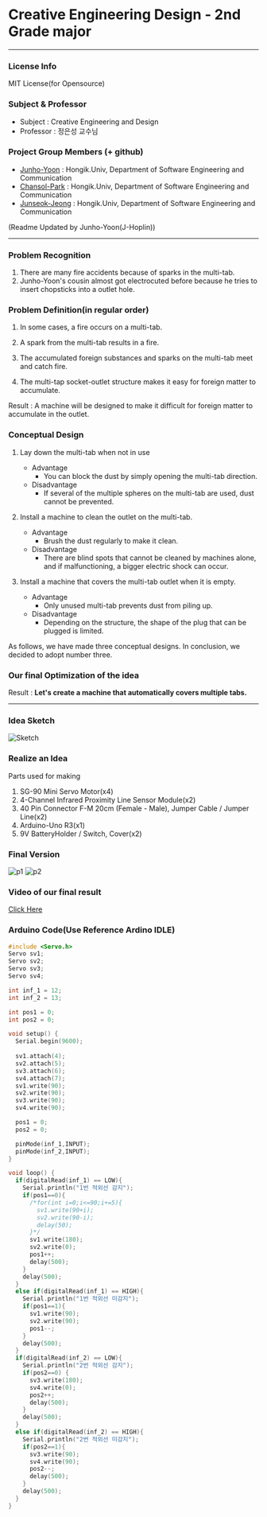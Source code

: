 Creative Engineering Design - 2nd Grade major
==========
*****
### License Info
MIT License(for Opensource)

### Subject & Professor

- Subject : Creative Engineering and Design
- Professor : 정은성 교수님

### Project Group Members (+ github)

- [Junho-Yoon](https://github.com/J-hoplin1) : Hongik.Univ, Department of Software Engineering and Communication
- [Chansol-Park](https://github.com/PnutButter-Jelly) :  Hongik.Univ, Department of Software Engineering and Communication
- [Junseok-Jeong](https://github.com/dpan0883) : Hongik.Univ, Department of Software Engineering and Communication

(Readme Updated by Junho-Yoon(J-Hoplin))
****

### Problem Recognition

1. There are many fire accidents because of sparks in the multi-tab.
2. Junho-Yoon's cousin almost got electrocuted before because he tries to insert chopsticks into a outlet hole.

### Problem Definition(in regular order)

1. In some cases, a fire occurs on a multi-tab.


2. A spark from the multi-tab results in a fire.


3. The accumulated foreign substances and sparks on the multi-tab meet and catch fire.

4. The multi-tap socket-outlet structure makes it easy for foreign matter to accumulate.

Result : A machine will be designed to make it difficult for foreign matter to accumulate in the outlet.

### Conceptual Design

1. Lay down the multi-tab when not in use
    
    -   Advantage 
        -   You can block the dust by simply opening the multi-tab direction.
    - Disadvantage
        -   If several of the multiple spheres on the multi-tab are used, dust cannot be prevented.
2. Install a machine to clean the outlet on the multi-tab.
    -   Advantage
        -   Brush the dust regularly to make it clean.
    -   Disadvantage
        -   There are blind spots that cannot be cleaned by machines alone, and if malfunctioning, a bigger electric shock can occur.
3. Install a machine that covers the multi-tab outlet when it is empty.
    -   Advantage
        -   Only unused multi-tab prevents dust from piling up.
    -   Disadvantage
        -   Depending on the structure, the shape of the plug that can be plugged is limited.

As follows, we have made three conceptual designs. In conclusion, we decided to adopt number three.

### Our final Optimization of the idea

Result : **Let's create a machine that automatically covers multiple tabs.**
***
### Idea Sketch

![Sketch](Photos/1.jpg)

### Realize an Idea

Parts used for making

1. SG-90 Mini Servo Motor(x4)
2. 4-Channel Infrared Proximity Line Sensor Module(x2)
3. 40 Pin Connector F-M 20cm (Female - Male), Jumper Cable / Jumper Line(x2)
4. Arduino-Uno R3(x1)
5. 9V BatteryHolder / Switch, Cover(x2)

### Final Version

![p1](Photos/2.jpg)
![p2](Photos/3.jpg)


### Video of our final result

[Click Here](https://youtu.be/jcQyMvbSevU)

### Arduino Code(Use Reference Ardino IDLE)

```C++
#include <Servo.h>
Servo sv1;
Servo sv2;
Servo sv3; 
Servo sv4;

int inf_1 = 12;
int inf_2 = 13;

int pos1 = 0;
int pos2 = 0;

void setup() {
  Serial.begin(9600);
  
  sv1.attach(4);
  sv2.attach(5);
  sv3.attach(6);
  sv4.attach(7);
  sv1.write(90);
  sv2.write(90);
  sv3.write(90);
  sv4.write(90);

  pos1 = 0;
  pos2 = 0;

  pinMode(inf_1,INPUT);
  pinMode(inf_2,INPUT);
}

void loop() {
  if(digitalRead(inf_1) == LOW){
    Serial.println("1번 적외선 감지");
    if(pos1==0){
      /*for(int i=0;i<=90;i+=5){
        sv1.write(90+i);
        sv2.write(90-i);
        delay(50);
      }*/
      sv1.write(180);
      sv2.write(0);
      pos1++;
      delay(500);
    }
    delay(500);
  }
  else if(digitalRead(inf_1) == HIGH){
    Serial.println("1번 적외선 미감지");
    if(pos1==1){
      sv1.write(90);
      sv2.write(90);
      pos1--;
    }
    delay(500);
  }
  if(digitalRead(inf_2) == LOW){
    Serial.println("2번 적외선 감지");
    if(pos2==0) {
      sv3.write(180);
      sv4.write(0);
      pos2++;
      delay(500);
    }
    delay(500);
  }
  else if(digitalRead(inf_2) == HIGH){
    Serial.println("2번 적외선 미감지");
    if(pos2==1){
      sv3.write(90);
      sv4.write(90);
      pos2--;
      delay(500);
    }
    delay(500);
  }
}
```
